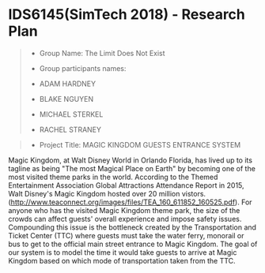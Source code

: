 # IDS6145(SimTech 2018) - Research Plan


> * Group Name: The Limit Does Not Exist
>
> * Group participants names:
> * ADAM HARDNEY
> * BLAKE NGUYEN
> * MICHAEL STERKEL
> * RACHEL STRANEY


> * Project Title: MAGIC KINGDOM GUESTS ENTRANCE SYSTEM



Magic Kingdom, at Walt Disney World in Orlando Florida, has lived up to its tagline as being "The most Magical Place on Earth" by becoming one of the most visited theme parks in the world. According to the Themed Entertainment Association Global Attractions Attendance Report in 2015, Walt Disney's Magic Kingdom hosted over 20 million vistors. (http://www.teaconnect.org/images/files/TEA_160_611852_160525.pdf). For anyone who has the visited Magic Kingdom theme park, the size of the crowds can affect guests' overall experience and impose safety issues. Compounding this issue is the bottleneck created by the Transportation and Ticket Center (TTC) where guests must take the water ferry, monorail or bus to get to the official main street entrance to Magic Kingdom. The goal of our system is to model the time it would take guests to arrive at Magic Kingdom based on which mode of transportation taken from the TTC.